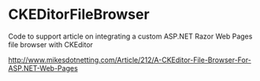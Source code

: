 CKEDitorFileBrowser
===================
Code to support article on integrating a custom ASP.NET Razor Web Pages file browser with CKEditor

http://www.mikesdotnetting.com/Article/212/A-CKEditor-File-Browser-For-ASP.NET-Web-Pages
